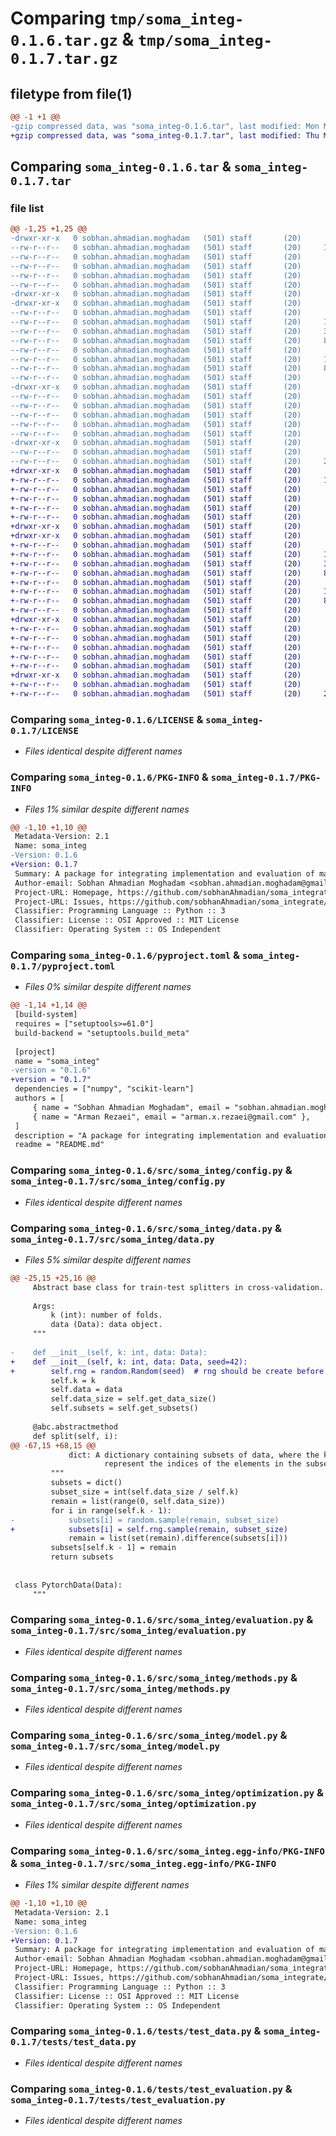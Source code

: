 # Comparing `tmp/soma_integ-0.1.6.tar.gz` & `tmp/soma_integ-0.1.7.tar.gz`

## filetype from file(1)

```diff
@@ -1 +1 @@
-gzip compressed data, was "soma_integ-0.1.6.tar", last modified: Mon May 13 08:44:55 2024, max compression
+gzip compressed data, was "soma_integ-0.1.7.tar", last modified: Thu May 23 15:19:11 2024, max compression
```

## Comparing `soma_integ-0.1.6.tar` & `soma_integ-0.1.7.tar`

### file list

```diff
@@ -1,25 +1,25 @@
-drwxr-xr-x   0 sobhan.ahmadian.moghadam   (501) staff       (20)        0 2024-05-13 08:44:55.376834 soma_integ-0.1.6/
--rw-r--r--   0 sobhan.ahmadian.moghadam   (501) staff       (20)     1073 2024-04-15 11:21:18.000000 soma_integ-0.1.6/LICENSE
--rw-r--r--   0 sobhan.ahmadian.moghadam   (501) staff       (20)      750 2024-05-13 08:44:55.376606 soma_integ-0.1.6/PKG-INFO
--rw-r--r--   0 sobhan.ahmadian.moghadam   (501) staff       (20)        0 2024-04-15 11:15:15.000000 soma_integ-0.1.6/README.md
--rw-r--r--   0 sobhan.ahmadian.moghadam   (501) staff       (20)      838 2024-05-13 08:44:16.000000 soma_integ-0.1.6/pyproject.toml
--rw-r--r--   0 sobhan.ahmadian.moghadam   (501) staff       (20)       38 2024-05-13 08:44:55.376883 soma_integ-0.1.6/setup.cfg
-drwxr-xr-x   0 sobhan.ahmadian.moghadam   (501) staff       (20)        0 2024-05-13 08:44:55.371407 soma_integ-0.1.6/src/
-drwxr-xr-x   0 sobhan.ahmadian.moghadam   (501) staff       (20)        0 2024-05-13 08:44:55.374404 soma_integ-0.1.6/src/soma_integ/
--rw-r--r--   0 sobhan.ahmadian.moghadam   (501) staff       (20)      432 2024-05-12 19:26:59.000000 soma_integ-0.1.6/src/soma_integ/__init__.py
--rw-r--r--   0 sobhan.ahmadian.moghadam   (501) staff       (20)     1597 2024-05-12 08:37:42.000000 soma_integ-0.1.6/src/soma_integ/config.py
--rw-r--r--   0 sobhan.ahmadian.moghadam   (501) staff       (20)     3893 2024-05-13 08:22:30.000000 soma_integ-0.1.6/src/soma_integ/data.py
--rw-r--r--   0 sobhan.ahmadian.moghadam   (501) staff       (20)     8059 2024-05-13 08:43:19.000000 soma_integ-0.1.6/src/soma_integ/evaluation.py
--rw-r--r--   0 sobhan.ahmadian.moghadam   (501) staff       (20)      822 2024-05-12 08:37:42.000000 soma_integ-0.1.6/src/soma_integ/methods.py
--rw-r--r--   0 sobhan.ahmadian.moghadam   (501) staff       (20)     1632 2024-05-12 08:37:42.000000 soma_integ-0.1.6/src/soma_integ/model.py
--rw-r--r--   0 sobhan.ahmadian.moghadam   (501) staff       (20)     8072 2024-05-12 08:37:42.000000 soma_integ-0.1.6/src/soma_integ/optimization.py
--rw-r--r--   0 sobhan.ahmadian.moghadam   (501) staff       (20)      197 2024-03-04 18:10:58.000000 soma_integ-0.1.6/src/soma_integ/utils.py
-drwxr-xr-x   0 sobhan.ahmadian.moghadam   (501) staff       (20)        0 2024-05-13 08:44:55.376246 soma_integ-0.1.6/src/soma_integ.egg-info/
--rw-r--r--   0 sobhan.ahmadian.moghadam   (501) staff       (20)      750 2024-05-13 08:44:55.000000 soma_integ-0.1.6/src/soma_integ.egg-info/PKG-INFO
--rw-r--r--   0 sobhan.ahmadian.moghadam   (501) staff       (20)      474 2024-05-13 08:44:55.000000 soma_integ-0.1.6/src/soma_integ.egg-info/SOURCES.txt
--rw-r--r--   0 sobhan.ahmadian.moghadam   (501) staff       (20)        1 2024-05-13 08:44:55.000000 soma_integ-0.1.6/src/soma_integ.egg-info/dependency_links.txt
--rw-r--r--   0 sobhan.ahmadian.moghadam   (501) staff       (20)       31 2024-05-13 08:44:55.000000 soma_integ-0.1.6/src/soma_integ.egg-info/requires.txt
--rw-r--r--   0 sobhan.ahmadian.moghadam   (501) staff       (20)       11 2024-05-13 08:44:55.000000 soma_integ-0.1.6/src/soma_integ.egg-info/top_level.txt
-drwxr-xr-x   0 sobhan.ahmadian.moghadam   (501) staff       (20)        0 2024-05-13 08:44:55.375962 soma_integ-0.1.6/tests/
--rw-r--r--   0 sobhan.ahmadian.moghadam   (501) staff       (20)      550 2024-05-12 18:49:52.000000 soma_integ-0.1.6/tests/test_data.py
--rw-r--r--   0 sobhan.ahmadian.moghadam   (501) staff       (20)     2169 2024-05-13 08:24:55.000000 soma_integ-0.1.6/tests/test_evaluation.py
+drwxr-xr-x   0 sobhan.ahmadian.moghadam   (501) staff       (20)        0 2024-05-23 15:19:11.854502 soma_integ-0.1.7/
+-rw-r--r--   0 sobhan.ahmadian.moghadam   (501) staff       (20)     1073 2024-04-15 11:21:18.000000 soma_integ-0.1.7/LICENSE
+-rw-r--r--   0 sobhan.ahmadian.moghadam   (501) staff       (20)      750 2024-05-23 15:19:11.854234 soma_integ-0.1.7/PKG-INFO
+-rw-r--r--   0 sobhan.ahmadian.moghadam   (501) staff       (20)        0 2024-04-15 11:15:15.000000 soma_integ-0.1.7/README.md
+-rw-r--r--   0 sobhan.ahmadian.moghadam   (501) staff       (20)      838 2024-05-23 15:16:41.000000 soma_integ-0.1.7/pyproject.toml
+-rw-r--r--   0 sobhan.ahmadian.moghadam   (501) staff       (20)       38 2024-05-23 15:19:11.854702 soma_integ-0.1.7/setup.cfg
+drwxr-xr-x   0 sobhan.ahmadian.moghadam   (501) staff       (20)        0 2024-05-23 15:19:11.848570 soma_integ-0.1.7/src/
+drwxr-xr-x   0 sobhan.ahmadian.moghadam   (501) staff       (20)        0 2024-05-23 15:19:11.851745 soma_integ-0.1.7/src/soma_integ/
+-rw-r--r--   0 sobhan.ahmadian.moghadam   (501) staff       (20)      432 2024-05-12 19:26:59.000000 soma_integ-0.1.7/src/soma_integ/__init__.py
+-rw-r--r--   0 sobhan.ahmadian.moghadam   (501) staff       (20)     1597 2024-05-12 08:37:42.000000 soma_integ-0.1.7/src/soma_integ/config.py
+-rw-r--r--   0 sobhan.ahmadian.moghadam   (501) staff       (20)     3986 2024-05-23 15:15:49.000000 soma_integ-0.1.7/src/soma_integ/data.py
+-rw-r--r--   0 sobhan.ahmadian.moghadam   (501) staff       (20)     8059 2024-05-13 08:43:19.000000 soma_integ-0.1.7/src/soma_integ/evaluation.py
+-rw-r--r--   0 sobhan.ahmadian.moghadam   (501) staff       (20)      822 2024-05-12 08:37:42.000000 soma_integ-0.1.7/src/soma_integ/methods.py
+-rw-r--r--   0 sobhan.ahmadian.moghadam   (501) staff       (20)     1632 2024-05-12 08:37:42.000000 soma_integ-0.1.7/src/soma_integ/model.py
+-rw-r--r--   0 sobhan.ahmadian.moghadam   (501) staff       (20)     8072 2024-05-12 08:37:42.000000 soma_integ-0.1.7/src/soma_integ/optimization.py
+-rw-r--r--   0 sobhan.ahmadian.moghadam   (501) staff       (20)      197 2024-03-04 18:10:58.000000 soma_integ-0.1.7/src/soma_integ/utils.py
+drwxr-xr-x   0 sobhan.ahmadian.moghadam   (501) staff       (20)        0 2024-05-23 15:19:11.853802 soma_integ-0.1.7/src/soma_integ.egg-info/
+-rw-r--r--   0 sobhan.ahmadian.moghadam   (501) staff       (20)      750 2024-05-23 15:19:11.000000 soma_integ-0.1.7/src/soma_integ.egg-info/PKG-INFO
+-rw-r--r--   0 sobhan.ahmadian.moghadam   (501) staff       (20)      474 2024-05-23 15:19:11.000000 soma_integ-0.1.7/src/soma_integ.egg-info/SOURCES.txt
+-rw-r--r--   0 sobhan.ahmadian.moghadam   (501) staff       (20)        1 2024-05-23 15:19:11.000000 soma_integ-0.1.7/src/soma_integ.egg-info/dependency_links.txt
+-rw-r--r--   0 sobhan.ahmadian.moghadam   (501) staff       (20)       31 2024-05-23 15:19:11.000000 soma_integ-0.1.7/src/soma_integ.egg-info/requires.txt
+-rw-r--r--   0 sobhan.ahmadian.moghadam   (501) staff       (20)       11 2024-05-23 15:19:11.000000 soma_integ-0.1.7/src/soma_integ.egg-info/top_level.txt
+drwxr-xr-x   0 sobhan.ahmadian.moghadam   (501) staff       (20)        0 2024-05-23 15:19:11.853424 soma_integ-0.1.7/tests/
+-rw-r--r--   0 sobhan.ahmadian.moghadam   (501) staff       (20)      550 2024-05-12 18:49:52.000000 soma_integ-0.1.7/tests/test_data.py
+-rw-r--r--   0 sobhan.ahmadian.moghadam   (501) staff       (20)     2169 2024-05-13 08:24:55.000000 soma_integ-0.1.7/tests/test_evaluation.py
```

### Comparing `soma_integ-0.1.6/LICENSE` & `soma_integ-0.1.7/LICENSE`

 * *Files identical despite different names*

### Comparing `soma_integ-0.1.6/PKG-INFO` & `soma_integ-0.1.7/PKG-INFO`

 * *Files 1% similar despite different names*

```diff
@@ -1,10 +1,10 @@
 Metadata-Version: 2.1
 Name: soma_integ
-Version: 0.1.6
+Version: 0.1.7
 Summary: A package for integrating implementation and evaluation of machine learning platforms
 Author-email: Sobhan Ahmadian Moghadam <sobhan.ahmadian.moghadam@gmail.com>, Arman Rezaei <arman.x.rezaei@gmail.com>
 Project-URL: Homepage, https://github.com/sobhanAhmadian/soma_integrate
 Project-URL: Issues, https://github.com/sobhanAhmadian/soma_integrate/issues
 Classifier: Programming Language :: Python :: 3
 Classifier: License :: OSI Approved :: MIT License
 Classifier: Operating System :: OS Independent
```

### Comparing `soma_integ-0.1.6/pyproject.toml` & `soma_integ-0.1.7/pyproject.toml`

 * *Files 0% similar despite different names*

```diff
@@ -1,14 +1,14 @@
 [build-system]
 requires = ["setuptools>=61.0"]
 build-backend = "setuptools.build_meta"
 
 [project]
 name = "soma_integ"
-version = "0.1.6"
+version = "0.1.7"
 dependencies = ["numpy", "scikit-learn"]
 authors = [
     { name = "Sobhan Ahmadian Moghadam", email = "sobhan.ahmadian.moghadam@gmail.com" },
     { name = "Arman Rezaei", email = "arman.x.rezaei@gmail.com" },
 ]
 description = "A package for integrating implementation and evaluation of machine learning platforms"
 readme = "README.md"
```

### Comparing `soma_integ-0.1.6/src/soma_integ/config.py` & `soma_integ-0.1.7/src/soma_integ/config.py`

 * *Files identical despite different names*

### Comparing `soma_integ-0.1.6/src/soma_integ/data.py` & `soma_integ-0.1.7/src/soma_integ/data.py`

 * *Files 5% similar despite different names*

```diff
@@ -25,15 +25,16 @@
     Abstract base class for train-test splitters in cross-validation.
 
     Args:
         k (int): number of folds.
         data (Data): data object.
     """
 
-    def __init__(self, k: int, data: Data):
+    def __init__(self, k: int, data: Data, seed=42):
+        self.rng = random.Random(seed)  # rng should be create before get_subsets
         self.k = k
         self.data = data
         self.data_size = self.get_data_size()
         self.subsets = self.get_subsets()
 
     @abc.abstractmethod
     def split(self, i):
@@ -67,15 +68,15 @@
             dict: A dictionary containing subsets of data, where the keys represent the subset index and the values
                     represent the indices of the elements in the subset.
         """
         subsets = dict()
         subset_size = int(self.data_size / self.k)
         remain = list(range(0, self.data_size))
         for i in range(self.k - 1):
-            subsets[i] = random.sample(remain, subset_size)
+            subsets[i] = self.rng.sample(remain, subset_size)
             remain = list(set(remain).difference(subsets[i]))
         subsets[self.k - 1] = remain
         return subsets
 
 
 class PytorchData(Data):
     """
```

### Comparing `soma_integ-0.1.6/src/soma_integ/evaluation.py` & `soma_integ-0.1.7/src/soma_integ/evaluation.py`

 * *Files identical despite different names*

### Comparing `soma_integ-0.1.6/src/soma_integ/methods.py` & `soma_integ-0.1.7/src/soma_integ/methods.py`

 * *Files identical despite different names*

### Comparing `soma_integ-0.1.6/src/soma_integ/model.py` & `soma_integ-0.1.7/src/soma_integ/model.py`

 * *Files identical despite different names*

### Comparing `soma_integ-0.1.6/src/soma_integ/optimization.py` & `soma_integ-0.1.7/src/soma_integ/optimization.py`

 * *Files identical despite different names*

### Comparing `soma_integ-0.1.6/src/soma_integ.egg-info/PKG-INFO` & `soma_integ-0.1.7/src/soma_integ.egg-info/PKG-INFO`

 * *Files 1% similar despite different names*

```diff
@@ -1,10 +1,10 @@
 Metadata-Version: 2.1
 Name: soma_integ
-Version: 0.1.6
+Version: 0.1.7
 Summary: A package for integrating implementation and evaluation of machine learning platforms
 Author-email: Sobhan Ahmadian Moghadam <sobhan.ahmadian.moghadam@gmail.com>, Arman Rezaei <arman.x.rezaei@gmail.com>
 Project-URL: Homepage, https://github.com/sobhanAhmadian/soma_integrate
 Project-URL: Issues, https://github.com/sobhanAhmadian/soma_integrate/issues
 Classifier: Programming Language :: Python :: 3
 Classifier: License :: OSI Approved :: MIT License
 Classifier: Operating System :: OS Independent
```

### Comparing `soma_integ-0.1.6/tests/test_data.py` & `soma_integ-0.1.7/tests/test_data.py`

 * *Files identical despite different names*

### Comparing `soma_integ-0.1.6/tests/test_evaluation.py` & `soma_integ-0.1.7/tests/test_evaluation.py`

 * *Files identical despite different names*

